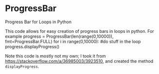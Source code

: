 # ProgressBar
Progress Bar for Loops in Python

This code allows for easy creation of progress bars in loops in python. For example
    progress = ProgressBar(len(range(0,10000)), fmt=ProgressBar.FULL)
    for i in range(0,10000):
      #do stuff in the loop
	   progress.displayProgress()


 Note this code is mostly not my own; I took it from  https://stackoverflow.com/a/36985003/3923510, and created the method `displayProgress`.
